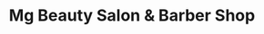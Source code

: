 ---
title: "Mg Beauty Salon & Barber Shop"
url: /bound-brook/mg-beauty-salon-and-barber-shop/
shop: hairdresser
---
